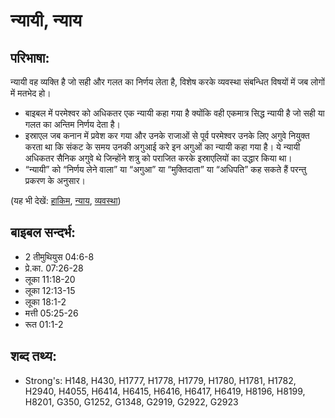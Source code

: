 # न्यायी, न्याय #

## परिभाषा: ##

न्यायी वह व्यक्ति है जो सही और गलत का निर्णय लेता है, विशेष करके व्यवस्था संबन्धित विषयों में जब लोगों में मतभेद हो।

* बाइबल में परमेश्वर को अधिकतर एक न्यायी कहा गया है क्योंकि वही एकमात्र सिद्ध न्यायी है जो सही या गलत का अन्तिम निर्णय देता है।
* इस्राएल जब कनान में प्रवेश कर गया और उनके राजाओं से पूर्व परमेश्वर उनके लिए अगुवे नियुक्त करता था कि संकट के समय उनकी अगुआई करे इन अगुओं का न्यायी कहा गया है। ये न्यायी अधिकतर सैनिक अगुवे थे जिन्होंने शत्रु को पराजित करके इस्राएलियों का उद्धार किया था।
* “न्यायी” को “निर्णय लेने वाला” या “अगुआ” या “मुक्तिदाता” या “अधिपति” कह सकते हैं परन्तु प्रकरण के अनुसार।

(यह भी देखें: [हाकिम](../governor.md), [न्याय](../judge.md), [व्यवस्था](../lawofmoses.md))

## बाइबल सन्दर्भ: ##

* 2 तीमुथियुस 04:6-8
* प्रे.का. 07:26-28
* लूका 11:18-20
* लूका 12:13-15
* लूका 18:1-2
* मत्ती 05:25-26
* रूत 01:1-2

## शब्द तथ्य: ##

* Strong's: H148, H430, H1777, H1778, H1779, H1780, H1781, H1782, H2940, H4055, H6414, H6415, H6416, H6417, H6419, H8196, H8199, H8201, G350, G1252, G1348, G2919, G2922, G2923
